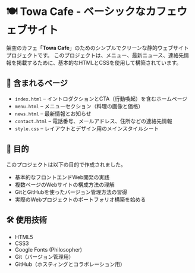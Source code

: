 # 🍽️ Towa Cafe - ベーシックなカフェウェブサイト

架空のカフェ「**Towa Cafe**」のためのシンプルでクリーンな静的ウェブサイトプロジェクトです。
このプロジェクトは、メニュー、最新ニュース、連絡先情報を掲載するために、基本的なHTMLとCSSを使用して構築されています。

## 📌 含まれるページ

- `index.html` – イントロダクションとCTA（行動喚起）を含むホームページ
- `menu.html` – メニューセクション（料理の画像と価格）
- `news.html` – 最新情報とお知らせ
- `contact.html` – 電話番号、メールアドレス、住所などの連絡先情報
- `style.css` – レイアウトとデザイン用のメインスタイルシート

## 🎯 目的

このプロジェクトは以下の目的で作成されました。

- 基本的なフロントエンドWeb開発の実践
- 複数ページのWebサイトの構成方法の理解
- GitとGitHubを使ったバージョン管理方法の習得
- 実際のWebプロジェクトのポートフォリオ構築を始める

## 🛠️ 使用技術

- HTML5
- CSS3
- Google Fonts (Philosopher)
- Git（バージョン管理用）
- GitHub（ホスティングとコラボレーション用）
